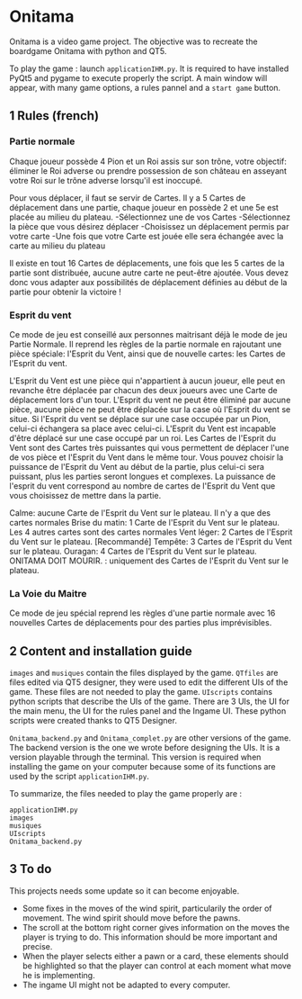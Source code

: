 # Onitama
Onitama is a video game project. The objective was to recreate the boardgame Onitama with python and QT5.

To play the game : launch `applicationIHM.py`. It is required to have installed PyQt5 and pygame to execute properly the script.
A main window will appear, with many game options, a rules pannel and a `start game` button.

## 1 Rules (french)

### Partie normale
Chaque joueur possède 4 Pion et un Roi assis sur son trône, votre objectif: éliminer le Roi adverse ou prendre possession de son château en asseyant votre Roi sur le trône adverse lorsqu'il est inoccupé.

Pour vous déplacer, il faut se servir de Cartes. Il y a 5 Cartes de déplacement dans une partie, chaque joueur en possède 2 et une 5e est placée au milieu du plateau.
-Sélectionnez une de vos Cartes
-Sélectionnez la pièce que vous désirez déplacer
-Choisissez un déplacement permis par votre carte
-Une fois que votre Carte est jouée elle sera échangée avec la carte au milieu du plateau

Il existe en tout 16 Cartes de déplacements, une fois que les 5 cartes de la partie sont distribuée, aucune autre carte ne peut-être ajoutée. Vous devez donc vous adapter aux possibilités de déplacement définies au début de la partie pour obtenir la victoire !

### Esprit du vent
Ce mode de jeu est conseillé aux personnes maitrisant déjà le mode de jeu Partie Normale. Il reprend les règles de la partie normale en rajoutant une pièce spéciale: l'Esprit du Vent, ainsi que de nouvelle cartes: les Cartes de l'Esprit du vent.

L'Esprit du Vent est une pièce qui n'appartient à aucun joueur, elle peut en revanche être déplacée par chacun des deux joueurs avec une Carte de déplacement lors d'un tour. L'Esprit du vent ne peut être éliminé par aucune pièce, aucune pièce ne peut être déplacée sur la case où l'Esprit du vent se situe. Si l'Esprit du vent se déplace sur une case occupée par un Pion, celui-ci échangera sa place avec celui-ci. L'Esprit du Vent est incapable d'être déplacé sur une case occupé par un roi. Les Cartes de l'Esprit du Vent sont des Cartes très puissantes qui vous permettent de déplacer l'une de vos pièce et l'Esprit du Vent dans le même tour.
Vous pouvez choisir la puissance de l'Esprit du Vent au début de la partie, plus celui-ci sera puissant, plus les parties seront longues et complexes. La puissance de l'esprit du vent correspond au nombre de cartes de l'Esprit du Vent que vous choisissez de mettre dans la partie.

Calme: aucune Carte de l'Esprit du Vent sur le plateau. Il n'y a que des cartes normales
Brise du matin: 1 Carte de l'Esprit du Vent sur le plateau. Les 4 autres cartes sont des cartes normales
Vent léger: 2 Cartes de l'Esprit du Vent sur le plateau. [Recommandé]
Tempête: 3 Cartes de l'Esprit du Vent sur le plateau.
Ouragan: 4 Cartes de l'Esprit du Vent sur le plateau.
ONITAMA DOIT MOURIR. : uniquement des Cartes de l'Esprit du Vent sur le plateau.

### La Voie du Maitre
Ce mode de jeu spécial reprend les règles d'une partie normale avec 16 nouvelles Cartes de déplacements pour des parties plus imprévisibles.


## 2 Content and installation guide

`images` and `musiques` contain the files displayed by the game. 
`QTfiles` are files edited via QT5 designer, they were used to edit the different UIs of the game. These files are not needed to play the game.
`UIscripts` contains python scripts that describe the UIs of the game. There are 3 UIs, the UI for the main menu, the UI for the rules panel and the Ingame UI. These python scripts were created thanks to QT5 Designer.

`Onitama_backend.py` and `Onitama_complet.py` are other versions of the game. The backend version is the one we wrote before designing the UIs. It is a version playable through the terminal. This version is required when installing the game on your computer because some of its functions are used by the script `applicationIHM.py`.

To summarize, the files needed to play the game properly are : 
```
applicationIHM.py
images
musiques
UIscripts
Onitama_backend.py
```


## 3 To do

This projects needs some update so it can become enjoyable.
- Some fixes in the moves of the wind spirit, particularily the order of movement. The wind spirit should move before the pawns.
- The scroll at the bottom right corner gives information on the moves the player is trying to do. This information should be more important and precise.
- When the player selects either a pawn or a card, these elements should be highlighted so that the player can control at each moment what move he is implementing.
- The ingame UI might not be adapted to every computer. 


